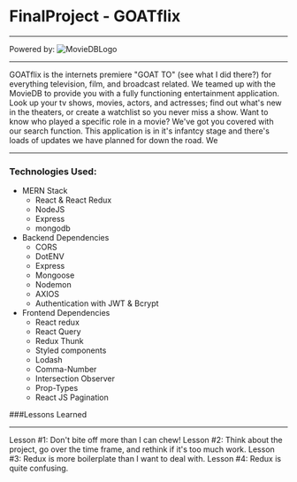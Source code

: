 # FinalProject - GOATflix
___
Powered by:
![MovieDBLogo](https://www.themoviedb.org/assets/2/v4/logos/v2/blue_long_1-8ba2ac31f354005783fab473602c34c3f4fd207150182061e425d366e4f34596.svg)
___

GOATflix is the internets premiere "GOAT TO" (see what I did there?) for everything television, film, and broadcast related. We teamed up with the MovieDB to provide you with a fully functioning entertainment application. Look up your tv shows, movies, actors, and actresses; find out what's new in the theaters, or create a watchlist so you never miss a show. Want to know who played a specific role in a movie? We've got you covered with our search function. This application is in it's infantcy stage and there's loads of updates we have planned for down the road. We
___
### Technologies Used:
- MERN Stack
    - React & React Redux
    - NodeJS
    - Express
    - mongodb
- Backend Dependencies
    - CORS
    - DotENV
    - Express
    - Mongoose
    - Nodemon
    - AXIOS
    - Authentication with JWT & Bcrypt
- Frontend Dependencies
    - React redux
    - React Query
    - Redux Thunk
    - Styled components
    - Lodash
    - Comma-Number
    - Intersection Observer
    - Prop-Types
    - React JS Pagination


###Lessons Learned
___
Lesson #1: Don't bite off more than I can chew!
Lesson #2: Think about the project, go over the time frame, and rethink if it's too much work.
Lesson #3: Redux is more boilerplate than I want to deal with.
Lesson #4: Redux is quite confusing.


